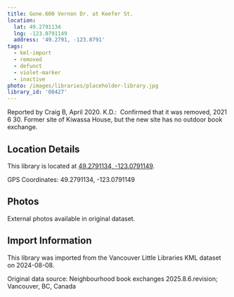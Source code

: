 ```yaml
---
title: Gone.600 Vernon Dr. at Keefer St.
location:
  lat: 49.2791134
  lng: -123.0791149
  address: '49.2791, -123.0791'
tags:
  - kml-import
  - removed
  - defunct
  - violet-marker
  - inactive
photo: /images/libraries/placeholder-library.jpg
library_id: '00427'
---
```

Reported by Craig B, April 2020.
K.D.:  Confirmed that it was removed, 2021 6 30.
Former site of Kiwassa House, but the new site has no outdoor book exchange.

## Location Details

This library is located at [49.2791134, -123.0791149](https://www.google.com/maps?q=49.2791134,-123.0791149).

GPS Coordinates: 49.2791134, -123.0791149

## Photos

External photos available in original dataset.

## Import Information

This library was imported from the Vancouver Little Libraries KML dataset on 2024-08-08.

Original data source: Neighbourhood book exchanges 2025.8.6.revision; Vancouver, BC, Canada
